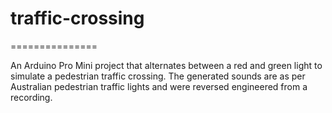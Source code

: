 # traffic-crossing
===============

An Arduino Pro Mini project that alternates between a red and green light to simulate a pedestrian traffic crossing.
The generated sounds are as per Australian pedestrian traffic lights and were reversed engineered from a recording.